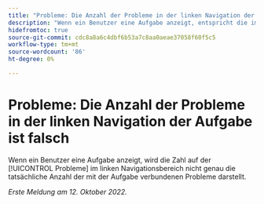 ```yaml
---
title: "Probleme: Die Anzahl der Probleme in der linken Navigation der Aufgabe ist falsch."
description: "Wenn ein Benutzer eine Aufgabe anzeigt, entspricht die im Abschnitt Probleme im linken Navigationsbereich angezeigte Zahl nicht genau der tatsächlichen Anzahl der mit der Aufgabe verbundenen Probleme."
hidefromtoc: true
source-git-commit: cdc8a8a6c4dbf6b53a7c8aa0aeae37058f60f5c5
workflow-type: tm+mt
source-wordcount: '86'
ht-degree: 0%

---
```



# Probleme: Die Anzahl der Probleme in der linken Navigation der Aufgabe ist falsch

Wenn ein Benutzer eine Aufgabe anzeigt, wird die Zahl auf der [!UICONTROL Probleme] im linken Navigationsbereich nicht genau die tatsächliche Anzahl der mit der Aufgabe verbundenen Probleme darstellt.

_Erste Meldung am 12. Oktober 2022._

